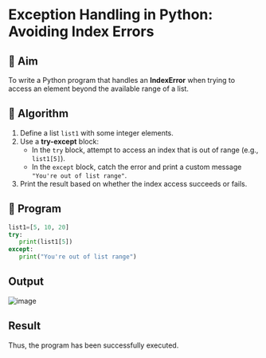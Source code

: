 # Exception Handling in Python: Avoiding Index Errors

## 🎯 Aim
To write a Python program that handles an **IndexError** when trying to access an element beyond the available range of a list.

## 🧠 Algorithm
1. Define a list `list1` with some integer elements.
2. Use a **try-except** block:
   - In the `try` block, attempt to access an index that is out of range (e.g., `list1[5]`).
   - In the `except` block, catch the error and print a custom message `"You're out of list range"`.
3. Print the result based on whether the index access succeeds or fails.

## 🧾 Program
```py
list1=[5, 10, 20] 
try: 
   print(list1[5]) 
except: 
   print("You're out of list range")
```

## Output
![image](https://github.com/user-attachments/assets/edc3eaaf-c4c8-4d30-ad03-efc4686cf4d3)

## Result
Thus, the program has been successfully executed.
